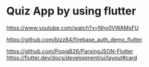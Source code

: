 # Quiz App by using flutter

https://www.youtube.com/watch?v=Nhy0VWAMsFU

https://github.com/bizz84/firebase_auth_demo_flutter

https://github.com/PoojaB26/ParsingJSON-Flutter
https://flutter.dev/docs/development/ui/layout#card